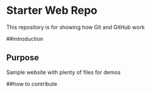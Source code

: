 # Starter Web Repo

This repository is for showing how Git and GitHub work

##introduction

## Purpose

Sample website with plenty of files for demos

##how to contribute 